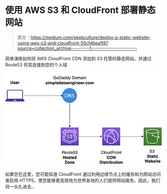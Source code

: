 # 使用 AWS S3 和 CloudFront 部署静态网站

> 原文：<https://medium.com/geekculture/deploy-a-static-website-using-aws-s3-and-cloudfront-55cfdbea1f4?source=collection_archive---------1----------------------->

简单演练如何将 AWS CloudFront CDN 添加到 S3 托管的静态网站，并通过 Route53 将其连接到您的个人域

![](img/2a02a1d223e3b62b1a5daa204f23ec81.png)

如果您在这里，您可能知道 CloudFront 通过利用边缘节点上的缓存和为网站访问者启用 HTTPS，使您能够更高效地为世界各地的人们提供网站服务。因此，我们将一头扎进去…